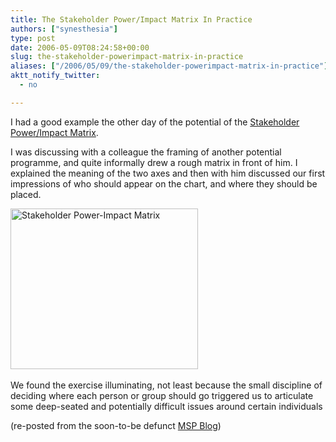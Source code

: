 ```yaml
---
title: The Stakeholder Power/Impact Matrix In Practice
authors: ["synesthesia"]
type: post
date: 2006-05-09T08:24:58+00:00
slug: the-stakeholder-powerimpact-matrix-in-practice 
aliases: ["/2006/05/09/the-stakeholder-powerimpact-matrix-in-practice"]
aktt_notify_twitter:
  - no

---
```

I had a good example the other day of the potential of the [Stakeholder Power/Impact Matrix][1].

I was discussing with a colleague the framing of another potential programme, and quite informally drew a rough matrix in front of him. I explained the meaning of the two axes and then with him discussed our first impressions of who should appear on the chart, and where they should be placed.

<img class="aligncenter size-medium wp-image-1580" title="Stakeholder Power-Impact Matrix" src="https://www.synesthesia.co.uk/blog/wp-content/uploads/2009/12/power-impact-matrix-300x257.png" alt="Stakeholder Power-Impact Matrix" width="300" height="257" /><a rel="attachment wp-att-1580" href="https://www.synesthesia.co.uk/blog/archives/2006/05/09/the-stakeholder-powerimpact-matrix-in-practice/power-impact-matrix/"><br /> </a>

We found the exercise illuminating, not least because the small discipline of deciding where each person or group should go triggered us to articulate some deep-seated and potentially difficult issues around certain individuals

(re-posted from the soon-to-be defunct [MSP Blog][2])

 [1]: /wikka/PowerImpactMatrix
 [2]: https://www.synesthesia.co.uk/msp/